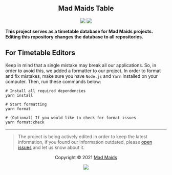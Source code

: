 <h2 align="center">Mad Maids Table</h2>

<p align="center">
<a href="https://github.com/mad-maids/maid.hub"><img src="https://img.shields.io/static/v1.svg?style=flat-square&label=maid.hub&message=synced&logoColor=eceff4&logo=github&colorA=000000&colorB=ffffff"/></a>
<a href="https://github.com/mad-maids/maid.ts"><img src="https://img.shields.io/static/v1.svg?style=flat-square&label=maid.ts&message=synced&logoColor=eceff4&logo=github&colorA=000000&colorB=ffffff"/></a>
</p>

**This project serves as a timetable database for Mad Maids projects. Editing
this repository changes the database to all repositories.**

## For Timetable Editors

Keep in mind that a single mistake may break all our applications. So, in order
to avoid this, we added a formatter to our project. In order to format and fix
mistakes, make sure you have `Node.js` and `Yarn` installed on your computer.
Then, run these commands below:

```shell
# Install all required dependencies
yarn install

# Start formatting
yarn format

# (Optional) If you would like to check for format issues
yarn format:check
```

---

> The project is being actively edited in order to keep the latest information,
> if you found our information outdated, please
> [open issues](https://github.com/mad-maids/maid.table/issues/new) and let us
> know about it.

<p align="center">Copyright &copy; 2021 <a href="https://maid.uz" target="_blank">Mad Maids</a></p>

<p align="center"><a href="https://github.com/mad-maids/maid.table/blob/master/license"><img src="https://img.shields.io/static/v1.svg?style=flat-square&label=License&message=MIT&logoColor=eceff4&logo=github&colorA=000000&colorB=ffffff"/></a></p>
